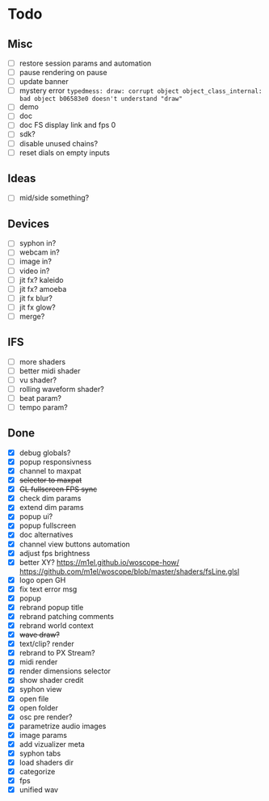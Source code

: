 # Todo

## Misc

- [ ] restore session params and automation
- [ ] pause rendering on pause
- [ ] update banner
- [ ] mystery error ```typedmess: draw: corrupt object object_class_internal: bad object b06583e0 doesn't understand "draw" ```
- [ ] demo
- [ ] doc
- [ ] doc FS display link and fps 0
- [ ] sdk?
- [ ] disable unused chains?
- [ ] reset dials on empty inputs

## Ideas

- [ ] mid/side something?

## Devices

- [ ] syphon in?
- [ ] webcam in?
- [ ] image in?
- [ ] video in?
- [ ] jit fx? kaleido
- [ ] jit fx? amoeba
- [ ] jit fx blur?
- [ ] jit fx glow?
- [ ] merge?

## IFS

- [ ] more shaders
- [ ] better midi shader
- [ ] vu shader?
- [ ] rolling waveform shader?
- [ ] beat param?
- [ ] tempo param?

## Done

- [x] debug globals?
- [x] popup responsivness
- [x] channel to maxpat
- [x] ~~selector to maxpat~~
- [x] ~~GL fullscreen FPS sync~~
- [x] check dim params
- [x] extend dim params
- [x] popup ui?
- [x] popup fullscreen
- [x] doc alternatives
- [x] channel view buttons automation
- [x] adjust fps brightness
- [x] better XY? https://m1el.github.io/woscope-how/ https://github.com/m1el/woscope/blob/master/shaders/fsLine.glsl
- [x] logo open GH
- [x] fix text error msg
- [x] popup
- [x] rebrand popup title
- [x] rebrand patching comments
- [x] rebrand world context
- [x] ~~wave draw?~~
- [x] text/clip? render
- [x] rebrand to PX Stream?
- [x] midi render
- [x] render dimensions selector
- [x] show shader credit
- [x] syphon view
- [x] open file
- [x] open folder
- [x] osc pre render?
- [x] parametrize audio images
- [x] image params
- [x] add vizualizer meta
- [x] syphon tabs
- [x] load shaders dir
- [x] categorize
- [x] fps
- [x] unified wav
